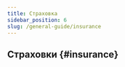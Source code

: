 ```yaml
---
title: Страховка
sidebar_position: 6
slug: /general-guide/insurance
---
```



## Страховки {#insurance}
